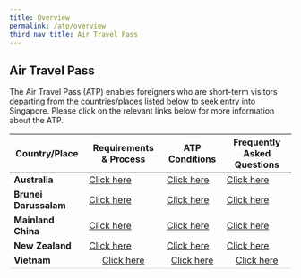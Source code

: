 ```yaml
---
title: Overview
permalink: /atp/overview
third_nav_title: Air Travel Pass
---
```


## Air Travel Pass

The Air Travel Pass (ATP) enables foreigners who are short-term visitors departing from the countries/places listed below to seek entry into Singapore. Please click on the relevant links below for more information about the ATP. 


<table>
<thead>
  <tr>
    <th>Country/Place</th>
    <th>Requirements & Process</th>
    <th>ATP Conditions</th>
    <th>Frequently Asked Questions</th>
  </tr>
</thead>
<tbody>
  <tr>
    <td><b>Australia</b></td>
    <td><a href="/australia/atp/requirements-and-process">Click here</a></td>
     <td><a href="/australia/atp/conditions">Click here</a></td>
      <td><a href="/australia/atp/faq">Click here</a></td>
  </tr>
    <tr>
    <td><b>Brunei Darussalam</b></td>
      <td><a href="/brunei/atp/requirements-and-process">Click here</a></td>
      <td><a href="/brunei/atp/conditions">Click here</a></td>
      <td><a href="/brunei/atp/faq">Click here</a></td>
  </tr>
    <tr>
    <td><b>Mainland China</b></td>
    <td><a href="/china/atp/requirements-and-process">Click here</a></td>
      <td><a href="/china/atp/conditions">Click here</a></td>
      <td><a href="/china/atp/faq">Click here</a></td>
  </tr>
   <tr>
    <td><b>New Zealand</b></td>
    <td><a href="/newzealand/atp/requirements-and-process">Click here</a></td>
     <td><a href="/newzealand/atp/conditions">Click here</a></td>
     <td><a href="/newzealand/atp/faq">Click here</a></td>
  </tr>
     <tr>
    <td style="border-bottom:1px solid #D8D8D8; "><b>Vietnam</b></td>
       <td style="border-bottom:1px solid #D8D8D8; text-align:center;"><a href="/vietnam/atp/requirements-and-process">Click here</a></td>
       <td style="border-bottom:1px solid #D8D8D8; text-align:center;"><a href="/vietnam/atp/conditions">Click here</a></td>
    <td style="border-bottom:1px solid #D8D8D8; text-align:center;"><a href="/vietnam/atp/faq">Click here</a></td>
  </tr>
  </tbody>
  </table>
